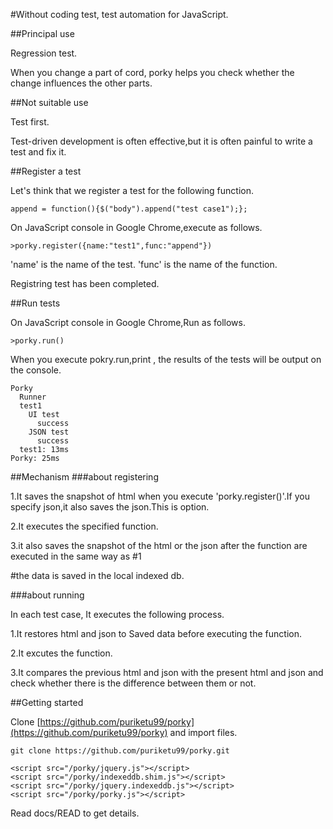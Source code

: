 #Without coding test, test automation for JavaScript.

##Principal use

Regression test.

When you change a part of cord, porky helps you check whether the change influences the other parts.

##Not suitable use

Test first.

Test-driven development is often effective,but it is often painful to write a test and fix it.

##Register a test

Let's think that we register a test for the following function.

```coffeescript:append
append = function(){$("body").append("test case1");};
```

On JavaScript console in Google Chrome,execute as follows.

```javascript:console
>porky.register({name:"test1",func:"append"})
```

'name' is the name of the test. 'func' is the name of the function.

Registring test has been completed.

##Run tests

On JavaScript console in Google Chrome,Run as follows.

```javascript:console
>porky.run()
```

When you execute pokry.run,print , the results of the tests will be output on the console.

```yaml:result
Porky 
  Runner
  test1 
    UI test 
      success 
    JSON test 
      success 
  test1: 13ms 
Porky: 25ms 
```


##Mechanism
###about registering

1.It saves the snapshot of html when you execute 'porky.register()'.If you specify json,it also saves the json.This is option.

2.It executes the specified function.

3.it also saves the snapshot of the html or the json after the function are executed in the same way as #1

\#the data is saved in the local indexed db.

###about running

In each test case, It executes the following process.

1.It restores html and json to Saved data before executing the function. 

2.It excutes the function.

3.It compares the previous html and json with the present html and json and check whether there is the difference between them or not.


##Getting started

Clone [https://github.com/puriketu99/porky](https://github.com/puriketu99/porky) and import files.

```sh:clone
git clone https://github.com/puriketu99/porky.git
```


```html:importfiles
<script src="/porky/jquery.js"></script>
<script src="/porky/indexeddb.shim.js"></script>
<script src="/porky/jquery.indexeddb.js"></script>
<script src="/porky/porky.js"></script>
```


Read docs/READ to get details.
